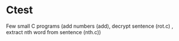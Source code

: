 # Ctest
Few small C programs (add numbers (add), decrypt sentence (rot.c) , extract nth word from sentence (nth.c))
